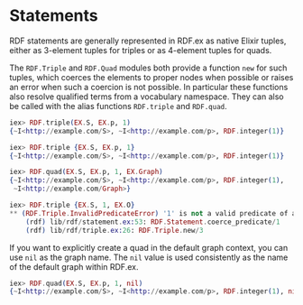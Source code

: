 # Statements

RDF statements are generally represented in RDF.ex as native Elixir tuples, either as 3-element tuples for triples or as 4-element tuples for quads.

The `RDF.Triple` and `RDF.Quad` modules both provide a function `new` for such tuples, which coerces the elements to proper nodes when possible or raises an error when such a coercion is not possible. In particular these functions also resolve qualified terms from a vocabulary namespace. They can also be called with the alias functions `RDF.triple` and `RDF.quad`.

```elixir
iex> RDF.triple(EX.S, EX.p, 1)
{~I<http://example.com/S>, ~I<http://example.com/p>, RDF.integer(1)}

iex> RDF.triple {EX.S, EX.p, 1}
{~I<http://example.com/S>, ~I<http://example.com/p>, RDF.integer(1)}

iex> RDF.quad(EX.S, EX.p, 1, EX.Graph)
{~I<http://example.com/S>, ~I<http://example.com/p>, RDF.integer(1),
 ~I<http://example.com/Graph>}

iex> RDF.triple {EX.S, 1, EX.O}
** (RDF.Triple.InvalidPredicateError) '1' is not a valid predicate of a RDF.Triple
    (rdf) lib/rdf/statement.ex:53: RDF.Statement.coerce_predicate/1
    (rdf) lib/rdf/triple.ex:26: RDF.Triple.new/3
```

If you want to explicitly create a quad in the default graph context, you can use `nil` as the graph name. The `nil` value is used consistently as the name of the default graph within RDF.ex.

```elixir
iex> RDF.quad(EX.S, EX.p, 1, nil)
{~I<http://example.com/S>, ~I<http://example.com/p>, RDF.integer(1), nil}
```

